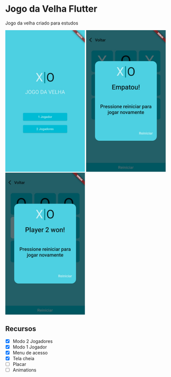 # Jogo da Velha Flutter

Jogo da velha criado para estudos
<p>
    <img src="/images/menu.jpeg" width="250">
    <img src="/images/empate.jpeg" width="250">
    <img src="/images/play2.jpeg" width="250">
</p>

## Recursos

*   [x] Modo 2 Jogadores
*   [x] Modo 1 Jogador
*   [x] Menu de acesso
*   [x] Tela cheia
*   [ ] Placar
*   [ ] Animations